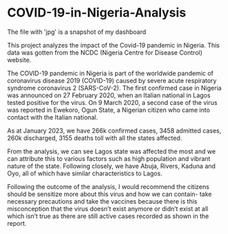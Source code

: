 # COVID-19-in-Nigeria-Analysis

The file with 'jpg' is a snapshot of my dashboard

This project analyzes the impact of the Covid-19 pandemic in Nigeria. This data was gotten from the NCDC (Nigeria Centre for Disease Control) website.

The COVID-19 pandemic in Nigeria is part of the worldwide pandemic of coronavirus disease 2019 (COVID-19) caused by severe acute respiratory syndrome coronavirus 2 (SARS-CoV-2). The first confirmed case in Nigeria was announced on 27 February 2020, when an Italian national in Lagos tested positive for the virus. On 9 March 2020, a second case of the virus was reported in Ewekoro, Ogun State, a Nigerian citizen who came into contact with the Italian national.

As at January 2023, we have 266k confirmed cases, 3458 admitted cases, 260k discharged, 3155 deaths toll with all the states affected. 

From the analysis, we can see Lagos state was affected the most and we can attribute this to various factors such as high population and vibrant nature of the state. Following closely, we have Abuja, Rivers, Kaduna and Oyo, all of which have similar characteristics to Lagos.

Following the outcome of the analysis, I would recommend the citizens should be sensitize more about this virus and how we can contain- take necessary precautions and take the vaccines because there is this misconception that the virus doesn’t exist anymore or didn’t exist at all which isn’t true as there are still active cases recorded as shown in the report.

